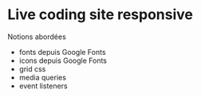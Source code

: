 # Live coding site responsive  
Notions abordées 
- fonts depuis Google Fonts
- icons depuis Google Fonts
- grid css
- media queries
- event listeners


